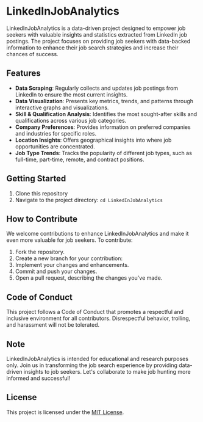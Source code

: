 # LinkedInJobAnalytics

LinkedInJobAnalytics is a data-driven project designed to empower job seekers with valuable insights and statistics extracted from LinkedIn job postings. The project focuses on providing job seekers with data-backed information to enhance their job search strategies and increase their chances of success.

## Features

- **Data Scraping**: Regularly collects and updates job postings from LinkedIn to ensure the most current insights.
- **Data Visualization**: Presents key metrics, trends, and patterns through interactive graphs and visualizations.
- **Skill & Qualification Analysis**: Identifies the most sought-after skills and qualifications across various job categories.
- **Company Preferences**: Provides information on preferred companies and industries for specific roles.
- **Location Insights**: Offers geographical insights into where job opportunities are concentrated.
- **Job Type Trends**: Tracks the popularity of different job types, such as full-time, part-time, remote, and contract positions.


## Getting Started

1. Clone this repository
2. Navigate to the project directory: `cd LinkedInJobAnalytics`


## How to Contribute

We welcome contributions to enhance LinkedInJobAnalytics and make it even more valuable for job seekers. To contribute:

1. Fork the repository.
2. Create a new branch for your contribution: 
3. Implement your changes and enhancements.
4. Commit and push your changes.
5. Open a pull request, describing the changes you've made.

## Code of Conduct

This project follows a Code of Conduct that promotes a respectful and inclusive environment for all contributors. Disrespectful behavior, trolling, and harassment will not be tolerated.

## Note

LinkedInJobAnalytics is intended for educational and research purposes only. 
Join us in transforming the job search experience by providing data-driven insights to job seekers. Let's collaborate to make job hunting more informed and successful!

## License

This project is licensed under the [MIT License](LICENSE).
